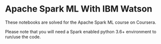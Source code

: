 # Apache Spark ML With IBM Watson


These notebooks are solved for the Apache Spark ML course on Coursera.

Please note that you will need a Spark enabled python 3.6+ environment to run/use the code.
